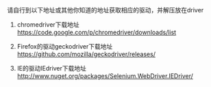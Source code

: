 
请自行到以下地址或其他你知道的地址获取相应的驱动，并解压放在driver

1. chromedriver下载地址   
https://code.google.com/p/chromedriver/downloads/list

2. Firefox的驱动geckodriver下载地址   
https://github.com/mozilla/geckodriver/releases/

3. IE的驱动IEdriver下载地址   
http://www.nuget.org/packages/Selenium.WebDriver.IEDriver/